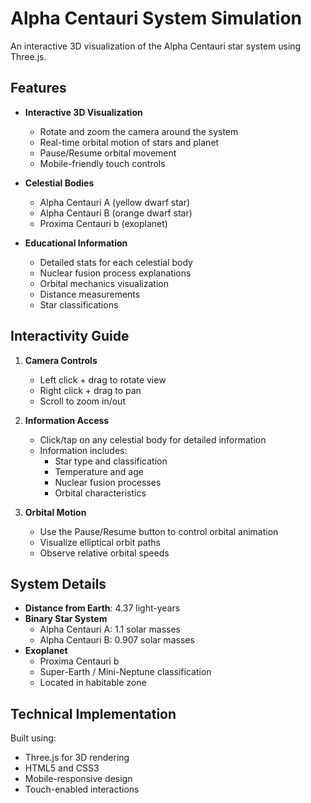 # Alpha Centauri System Simulation

An interactive 3D visualization of the Alpha Centauri star system using Three.js.

## Features

- **Interactive 3D Visualization**
  - Rotate and zoom the camera around the system
  - Real-time orbital motion of stars and planet
  - Pause/Resume orbital movement
  - Mobile-friendly touch controls

- **Celestial Bodies**
  - Alpha Centauri A (yellow dwarf star)
  - Alpha Centauri B (orange dwarf star)
  - Proxima Centauri b (exoplanet)

- **Educational Information**
  - Detailed stats for each celestial body
  - Nuclear fusion process explanations
  - Orbital mechanics visualization
  - Distance measurements
  - Star classifications

## Interactivity Guide

1. **Camera Controls**
   - Left click + drag to rotate view
   - Right click + drag to pan
   - Scroll to zoom in/out

2. **Information Access**
   - Click/tap on any celestial body for detailed information
   - Information includes:
     - Star type and classification
     - Temperature and age
     - Nuclear fusion processes
     - Orbital characteristics

3. **Orbital Motion**
   - Use the Pause/Resume button to control orbital animation
   - Visualize elliptical orbit paths
   - Observe relative orbital speeds

## System Details

- **Distance from Earth**: 4.37 light-years
- **Binary Star System**
  - Alpha Centauri A: 1.1 solar masses
  - Alpha Centauri B: 0.907 solar masses
- **Exoplanet**
  - Proxima Centauri b
  - Super-Earth / Mini-Neptune classification
  - Located in habitable zone

## Technical Implementation

Built using:
- Three.js for 3D rendering
- HTML5 and CSS3
- Mobile-responsive design
- Touch-enabled interactions
